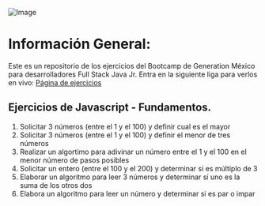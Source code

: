 ![Image](https://i.ibb.co/gSGkRnr/Dise-o-sin-t-tulo.png)

# Información General:

Este es un repositorio de los ejercicios del Bootcamp de Generation México para desarrolladores Full Stack Java Jr.
Entra en la siguiente liga para verlos en vivo: [Página de ejercicios](https://j0rgel0.github.io/Generation-EjerciciosJavascript-1/)

## Ejercicios de Javascript - Fundamentos.

1. Solicitar 3 números (entre el 1 y el 100)  y definir cual es el mayor
2. Solicitar 3 números (entre el 1 y el 100)  y definir el menor de tres números
3. Realizar un algortimo para adivinar un número entre el 1 y el 100 en el menor número de pasos posibles
4. Solicitar un entero (entre el 100 y el 200) y determinar si es múltiplo de 3
5. Elaborar un algoritmo para leer 3 números y determinar sí uno es la suma de los otros dos
6. Elabora un algoritmo para leer un número y determinar si es par o impar
